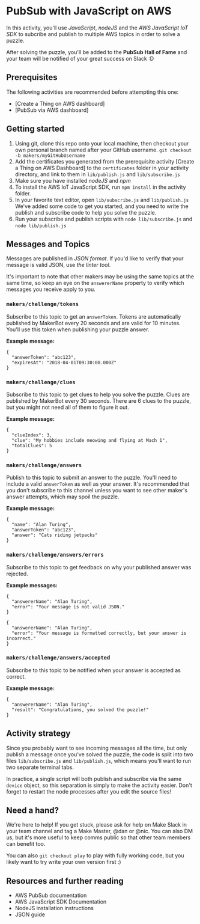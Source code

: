 # PubSub with JavaScript on AWS

In this activity, you'll use *JavaScript*, *nodeJS* and the *AWS JavaScript IoT SDK* to subcribe and publish to multiple AWS topics in order to solve a puzzle.

After solving the puzzle, you'll be added to the **PubSub Hall of Fame** and your team will be notified of your great success on Slack :D


## Prerequisites

The following activities are recommended before attempting this one:
- [Create a Thing on AWS dashboard]
- [PubSub via AWS dashboard]


## Getting started

1. Using git, clone this repo onto your local machine, then checkout your own personal branch named after your GitHub username. `git checkout -b makers/myGitHubUsername`
2. Add the certificates you generated from the prerequisite activity [Create a Thing on AWS Dashboard] to the `certificates` folder in your activity directory, and link to them in `lib/publish.js` and `lib/subscribe.js`
3. Make sure you have installed *nodeJS* and *npm*
5. To install the AWS IoT JavaScript SDK, run `npm install` in the activity folder.
6. In your favorite text editor, open `lib/subscribe.js` and `lib/publish.js` We've added some code to get you started, and you need to write the publish and subscribe code to help you solve the puzzle.
7. Run your subscribe and publish scripts with `node lib/subscribe.js` and `node lib/publish.js`


## Messages and Topics

Messages are published in *JSON format*. If you'd like to verify that your message is valid JSON, use *the linter tool*.

It's important to note that other makers may be using the same topics at the same time, so keep an eye on the `answererName` property to verify which messages you receive apply to you.

### `makers/challenge/tokens`

Subscribe to this topic to get an `answerToken`. Tokens are automatically published by MakerBot every 20 seconds and are valid for 10 minutes. You'll use this token when publishing your puzzle answer.

**Example message:**

    {
      "answerToken": "abc123",
      "expiresAt": "2018-04-01T09:30:00.000Z"
    }



### `makers/challenge/clues`

Subscribe to this topic to get clues to help you solve the puzzle. Clues are published by MakerBot every 30 seconds. There are 6 clues to the puzzle, but you might not need all of them to figure it out.

**Example message:**

    {
      "clueIndex": 3,
      "clue": "My hobbies include meowing and flying at Mach 1",
      "totalClues": 5
    }


### `makers/challenge/answers`

Publish to this topic to submit an answer to the puzzle. You'll need to include a valid `answerToken` as well as your answer. It's recommended that you don't subscribe to this channel unless you want to see other maker's answer attempts, which may spoil the puzzle.

**Example message:**

    {
      "name": "Alan Turing",
      "answerToken": "abc123",
      "answer": "Cats riding jetpacks"
    }



### `makers/challenge/answers/errors`

Subscribe to this topic to get feedback on why your published answer was rejected.

**Example messages:**

    {
      "answererName": "Alan Turing",
      "error": "Your message is not valid JSON."
    }

    {
      "answererName": "Alan Turing",
      "error": "Your message is formatted correctly, but your answer is incorrect."
    }


### `makers/challenge/answers/accepted`

Subscribe to this topic to be notified when your answer is accepted as correct.

**Example message:**

    {
      "answererName": "Alan Turing",
      "result": "Congratulations, you solved the puzzle!"
    }


## Activity strategy

Since you probably want to see incoming messages all the time, but only publish a message once you've solved the puzzle, the code is split into two files `lib/subscribe.js` and `lib/publish.js`, which means you'll want to run two separate terminal tabs.

In practice, a single script will both publish and subscribe via the same `device` object, so this separation is simply to make the activity easier. Don't forget to restart the node processes after you edit the source files!


## Need a hand?

We're here to help! If you get stuck, please ask for help on Make Slack in your team channel and tag a Make Master, @dan or @nic. You can also DM us, but it's more useful to keep comms public so that other team members can benefit too.

You can also `git checkout play` to play with fully working code, but you likely want to try write your own version first :)


## Resources and further reading
- AWS PubSub documentation
- AWS JavaScript SDK Documentation
- NodeJS installation instructions
- JSON guide

